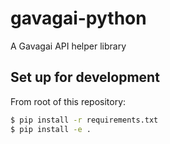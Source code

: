 # gavagai-python
A Gavagai API helper library


## Set up for development

From root of this repository: 

```bash
$ pip install -r requirements.txt
$ pip install -e .
```